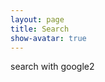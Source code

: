 ```yaml
---
layout: page
title: Search
show-avatar: true
---
```

    
search with google2
<style type="text/css">
#cse-search-form {
   position: relative;
   -webkit-border-radius: 3px;
   -moz-border-radius: 3px;
   border-radius: 3px;
   background: #f2f2f2;
   padding: 3px;  
}

#dialog-container #cse-search-form {
   padding: 0;
   margin: 5px 3.125% 15px;
}

#cse-search-form form.gsc-search-box {
   margin: 0;
}

#cse-search-form table.gsc-search-box {
   border-collapse: collapse;
   margin: 0;
}

#cse-search-form .gsc-search-box-tools .gsc-search-box .gsc-input {
	padding: 0;
}

.gsc-search-box-tools .gsc-search-box .gsc-input .gsc-input-box,
.gsc-search-box-tools .gsc-search-box .gsc-input .gsc-input-box-focus {
   height: 24px;  
-webkit-border-top-left-radius: 3px;
-webkit-border-bottom-left-radius: 3px;
-moz-border-radius-topleft: 3px;
-moz-border-radius-bottomleft: 3px;
border-top-left-radius: 3px;
border-bottom-left-radius: 3px;
   border: 1px solid #dadada;
   border-right: none;
   padding: 3px 10px;
}

.gsc-search-box .gsc-input > input:focus, 
.gsc-input-box-focus,
.gsc-input-box-hover {
  -moz-box-shadow: none;
  -webkit-box-shadow: none;
  box-shadow: none;
}

#cse-search-form form.gsc-search-box input.gsc-input {
   font-size: 13px;
   background: none repeat scroll 0% 0% white !important;
   padding: 2px 0;
}

.gsib_a {
   padding: 4px 2px;
}

.gsst_a .gscb_a {
   color: #008fd5;
}

.gsc-search-box-tools .gsc-search-box .gsc-search-button:before {
	position: absolute;
	top: 10px;
	right: 10px;
	z-index: 100;
	font-family: 'oic-icons';
	font-style: normal;
	speak: none;
	content: "\30";
   font-size: 1.2em;
}

#dialog-container .gsc-search-box-tools .gsc-search-box .gsc-search-button:before {
   top: 7px;
}

#cse-search-form.active .gsc-search-box-tools .gsc-search-box .gsc-search-button:before {
   display: none;
   right: -9999px;
   color: #fff;
}

.gsc-search-box-tools .gsc-search-box .gsc-search-button input.gsc-search-button {
   display: block;
	width: 12px;
	height: 12px;
-webkit-border-top-right-radius: 3px;
-webkit-border-bottom-right-radius: 3px;
-moz-border-radius-topright: 3px;
-moz-border-radius-bottomright: 3px;
border-top-right-radius: 3px;
border-bottom-right-radius: 3px;
-webkit-border-top-left-radius: 0px;
-webkit-border-bottom-left-radius: 0px;
-moz-border-radius-topleft: 0px;
-moz-border-radius-bottomleft: 0px;
border-top-left-radius: 0px;
border-bottom-left-radius: 0px;
   border: 1px solid #dadada;
   border-left: none;
	background-color: #fff;
	filter: none;
	padding: 9px;
	margin: 0;
}

#dialog-container .gsc-search-box-tools .gsc-search-box .gsc-search-button input.gsc-search-button {
   top: -5px;
}

#cse-search-form.active .gsc-search-box-tools .gsc-search-box .gsc-search-button input.gsc-search-button {
   border: 1px solid #0376ae;
	background: #008FD5;	
}

#cse-search-form.active .gsc-search-box-tools .gsc-search-box .gsc-search-button input.gsc-search-button:hover {
	background: #0376AE;	
}	
	
</style>
<div>
<script>
  (function() {
    var cx = '012709239189562225172:bhgo_xtsn4k';
    var gcse = document.createElement('script');
    gcse.type = 'text/javascript';
    gcse.async = true;
    gcse.src = 'https://cse.google.com/cse.js?cx=' + cx;
    var s = document.getElementsByTagName('script')[0];
    s.parentNode.insertBefore(gcse, s);
  })();
</script>
<gcse:search></gcse:search>
</div>